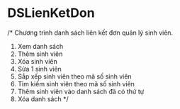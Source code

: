 # DSLienKetDon
/*
Chương trình danh sách liên kết đơn quản lý sinh viên.
1. Xem danh sách
2. Thêm sinh viên
3. Xóa sinh viên
4. Sửa 1 sinh viên
5. Sắp xếp sinh viên theo mã số sinh viên
6. Tìm kiếm sinh viên theo mã số sinh viên
7. Thêm sinh viên vào danh sách đã có thứ tự
8. Xóa danh sách
*/
